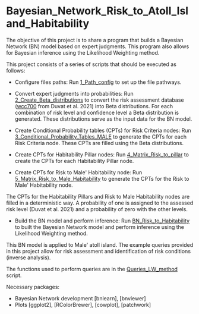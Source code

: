 # Bayesian_Network_Risk_to_Atoll_Island_Habitability
The objective of this project is to share a program that builds a Bayesian Network (BN) model based on expert judgments.  This program also allows for Bayesian inference using the Likelihood Weighting method.

 This project consists of a series of scripts that should be executed as follows:

- Configure files paths: Run [1_Path_config](./1_Path_config.R) to set up the file pathways.

- Convert expert judgments into probabilities: Run [2_Create_Beta_distributions](./2_Create_Beta_distributions.R) to convert the risk assessment database ([wcc700](./wcc700.csv) from Duvat et al. 2021) into Beta distributions. For each combination of risk level and confidence level a Beta distribution is generated. These distributions serve as the input data for the BN model.

- Create Conditional Probability tables (CPTs) for Risk Criteria nodes: Run [3_Conditional_Probability_Tables_MALE](./3_Conditional_Probability_Tables_MALE.R) to generate the CPTs for each Risk Criteria node. These CPTs are filled using the Beta distributions.
  
- Create CPTs for Habitability Pillar nodes: Run [4_Matrix_Risk_to_pillar](./4_Matrix_Risk_to_pillar.R) to create the CPTs for each Habitability Pillar node.
  
- Create CPTs for Risk to Male' Habitability node: Run [5_Matrix_Risk_to_Male_Habitability](./5_Matrix_Risk_to_Male_Habitability.R) to generate the CPTs for the Risk to Male' Habitability node.

The CPTs for the Habitability Pillars and Risk to Male Habitability nodes are filled in a deterministic way. A probability of one is assigned to the assessed risk level (Duvat et al. 2021) and a probability of zero with the other levels.

- Build the BN model and perform inference: Run [BN_Risk_to_Habitability](./BN_Risk_to_Habitability.R) to built the Bayesian Network model and perform inference using the Likelihood Weighting method.
   
This BN model is applied to Male' atoll island. The example queries provided in this project allow for risk assessment and identification of risk conditions (inverse analysis).  

The functions used to perform queries are in the [Queries_LW_method](./Queries_LW_method.R) script.

Necessary packages:
- Bayesian Network development [bnlearn], [bnviewer]
- Plots [ggplot2], [RColorBrewer], [cowplot], [patchwork]
